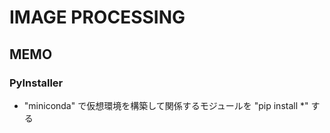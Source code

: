 # IMAGE PROCESSING

## MEMO

### PyInstaller

- "miniconda" で仮想環境を構築して関係するモジュールを "pip install *" する
